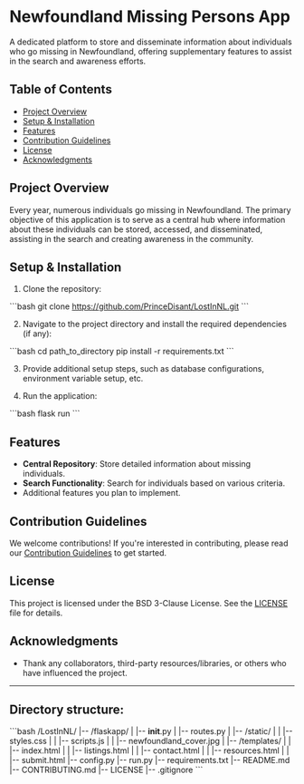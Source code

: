 # Newfoundland Missing Persons App
A dedicated platform to store and disseminate information about individuals who go missing in Newfoundland, offering supplementary features to assist in the search and awareness efforts.

## Table of Contents
- [Project Overview](#project-overview)
- [Setup & Installation](#setup--installation)
- [Features](#features)
- [Contribution Guidelines](#contribution-guidelines)
- [License](#license)
- [Acknowledgments](#acknowledgments)

## Project Overview
Every year, numerous individuals go missing in Newfoundland. The primary objective of this application is to serve as a central hub where information about these individuals can be stored, accessed, and disseminated, assisting in the search and creating awareness in the community.

## Setup & Installation
1. Clone the repository:

\```bash
git clone https://github.com/PrinceDisant/LostInNL.git
\```

2. Navigate to the project directory and install the required dependencies (if any):

\```bash
cd path_to_directory
pip install -r requirements.txt
\```

3. Provide additional setup steps, such as database configurations, environment variable setup, etc.

4. Run the application:

\```bash
flask run
\```

## Features

- **Central Repository**: Store detailed information about missing individuals.
- **Search Functionality**: Search for individuals based on various criteria.
- Additional features you plan to implement.

## Contribution Guidelines
We welcome contributions! If you're interested in contributing, please read our [Contribution Guidelines](CONTRIBUTING.md) to get started.

## License
This project is licensed under the BSD 3-Clause License. See the [LICENSE](LICENSE) file for details.

## Acknowledgments
- Thank any collaborators, third-party resources/libraries, or others who have influenced the project.

---
## Directory structure:

\```bash
/LostInNL/
|-- /flaskapp/
|   |-- __init__.py
|   |-- routes.py
|   |-- /static/
|   |   |-- styles.css
|   |   |-- scripts.js
|   |   |-- newfoundland_cover.jpg
|   |-- /templates/
|   |   |-- index.html
|   |   |-- listings.html
|   |   |-- contact.html
|   |   |-- resources.html
|   |   |-- submit.html
|-- config.py
|-- run.py
|-- requirements.txt
|-- README.md
|-- CONTRIBUTING.md
|-- LICENSE
|-- .gitignore
\```